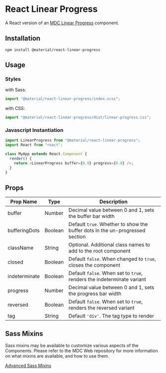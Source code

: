 # React Linear Progress

A React version of an [MDC Linear Progress](https://github.com/material-components/material-components-web/tree/master/packages/mdc-linear-progress) component.

## Installation

```
npm install @material/react-linear-progress
```

## Usage

### Styles

with Sass:

```js
import "@material/react-linear-progress/index.scss";
```

with CSS:

```js
import "@material/react-linear-progress/dist/linear-progress.css";
```

### Javascript Instantiation

```js
import LinearProgress from "@material/react-linear-progress";
import React from "react";

class MyApp extends React.Component {
  render() {
    return <LinearProgress buffer={0.9} progress={0.8} />;
  }
}
```

## Props

| Prop Name     | Type    | Description                                                                  |
| ------------- | ------- | ---------------------------------------------------------------------------- |
| buffer        | Number  | Decimal value between 0 and 1, sets the buffer bar width                     |
| bufferingDots | Boolean | Default `true`. Whether to show the buffer dots in the un-progressed section |
| className     | String  | Optional. Additional class names to add to the root component                |
| closed        | Boolean | Default `false`. When changed to `true`, closes the component                |
| indeterminate | Boolean | Default `false`. When set to `true`, renders the indeterminate variant       |
| progress      | Number  | Decimal value between 0 and 1, sets the progress bar width                   |
| reversed      | Boolean | Default `false`. When set to `true`, renders the reversed variant            |
| tag           | String  | Default `'div'`. The tag type to render                                      |

## Sass Mixins

Sass mixins may be available to customize various aspects of the Components. Please refer to the
MDC Web repository for more information on what mixins are available, and how to use them.

[Advanced Sass Mixins](https://github.com/material-components/material-components-web/tree/master/packages/mdc-linear-progress#sass-mixins)
